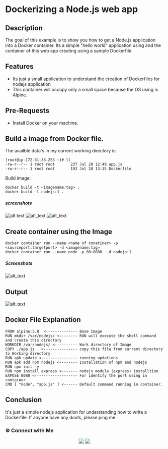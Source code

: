 # Dockerizing a Node.js web app
## Description
The goal of this example is to show you how to get a Node.js application into a Docker container. Its a simple "hello world" application using and the container of this web app creating using a sample Dockerfile.
## Features
- Its just a small application to understand the creation of Dockerfiles for nodejs application
- This container will occupy only a small space because the OS using is Alpine.
## Pre-Requests
- Install Docker on your machine.
## Build a image from Docker file.
The availble data's in my current working directory is:
```
[root@ip-172-31-33-253 ~]# ll
-rw-r--r-- 1 root root       237 Jul 28 12:49 app.js
-rw-r--r-- 1 root root       192 Jul 28 13:15 Dockerfile
```
Build image:
```
docker build -t <imagename:tag> .
docker build -t nodejs:1 .
```
##### screenshots
![alt text](https://github.com/LakshmiDevopsTech/Node.js-Dockerizing/blob/main/nodejs-image-build.PNG)
![alt_text](https://github.com/LakshmiDevopsTech/Node.js-Dockerizing/blob/main/nodejs-image-build-2.PNG)
![alt_text](https://github.com/LakshmiDevopsTech/Node.js-Dockerizing/blob/main/nodejs-image-build-3.PNG)

## Create container using the Image
```
docker container run --name <name of conatiner> -p <sourceport:targetport> -d <imagename:tag>
docker container run --name node -p 80:8080  -d nodejs:1
```
##### Screenshots
![alt_text](https://github.com/LakshmiDevopsTech/Node.js-Dockerizing/blob/main/nodejs-container-creation.PNG)

## Output
![alt_text](https://github.com/LakshmiDevopsTech/Node.js-Dockerizing/blob/main/nodejs-output.PNG)
## Docker File Explanation
```
FROM alpine:3.8  <-------------- Base Image
RUN mkdir /var/nodejs/ <-------- RUN will execute the shell command and create this directory
WORKDIR /var/nodejs/ <---------- Work directory of Image
COPY ./app.js . <--------------- copy this file from current directory to Working directory
RUN apk update <---------------- running updations
RUN apk add npm nodejs <-------- Installation of npm and nodejs
RUN npm init -y 
RUN npm install express <------- nodejs module (express) installtion
EXPOSE 8080 <------------------- For identify the port using in container
CMD [ "node", "app.js" ] <------ Default command running in container.
```
## Conclusion
It's just a simple nodejs application for understanding how to write a Dockerfile. If anyone have any douts, please ping me.
### ⚙️ Connect with Me

<p align="center">
<a href="mailto:lakshmipriya458@gmail.com"><img src="https://img.shields.io/badge/Gmail-D14836?style=for-the-badge&logo=gmail&logoColor=white"/></a>
<a href="https://www.linkedin.com/in/lakshmipriya-p-c-7b5a2b88/"><img src="https://img.shields.io/badge/LinkedIn-0077B5?style=for-the-badge&logo=linkedin&logoColor=white"/></a>  
